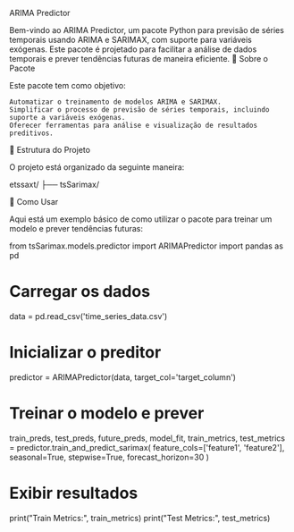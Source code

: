 ARIMA Predictor

Bem-vindo ao ARIMA Predictor, um pacote Python para previsão de séries temporais usando ARIMA e SARIMAX, com suporte para variáveis exógenas. Este pacote é projetado para facilitar a análise de dados temporais e prever tendências futuras de maneira eficiente.
📌 Sobre o Pacote

Este pacote tem como objetivo:

    Automatizar o treinamento de modelos ARIMA e SARIMAX.
    Simplificar o processo de previsão de séries temporais, incluindo suporte a variáveis exógenas.
    Oferecer ferramentas para análise e visualização de resultados preditivos.

📂 Estrutura do Projeto

O projeto está organizado da seguinte maneira:

etssaxt/ ├── tsSarimax/

🚀 Como Usar

Aqui está um exemplo básico de como utilizar o pacote para treinar um modelo e prever tendências futuras:

from tsSarimax.models.predictor import ARIMAPredictor
import pandas as pd

# Carregar os dados
data = pd.read_csv('time_series_data.csv')

# Inicializar o preditor
predictor = ARIMAPredictor(data, target_col='target_column')

# Treinar o modelo e prever
train_preds, test_preds, future_preds, model_fit, train_metrics, test_metrics = predictor.train_and_predict_sarimax(
    feature_cols=['feature1', 'feature2'],
    seasonal=True,
    stepwise=True,
    forecast_horizon=30
)

# Exibir resultados
print("Train Metrics:", train_metrics)
print("Test Metrics:", test_metrics)


